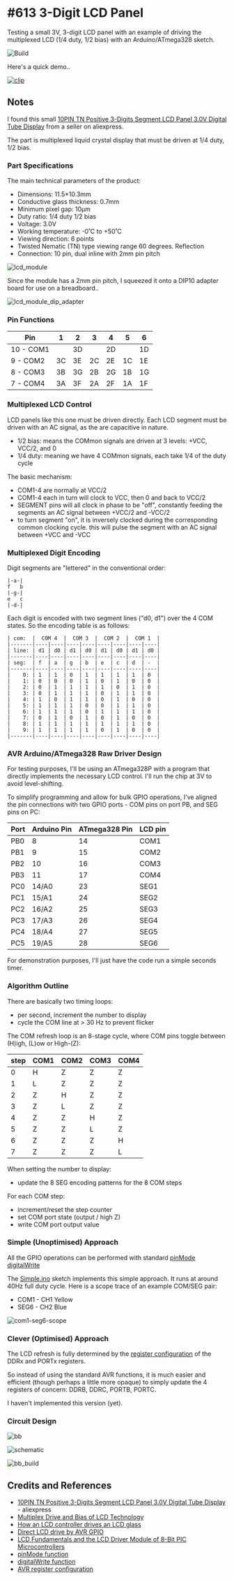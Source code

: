 # #613 3-Digit LCD Panel

Testing a small 3V, 3-digit LCD panel with an example of driving the multiplexed LCD (1/4 duty, 1/2 bias) with an Arduino/ATmega328 sketch.

![Build](./assets/Lcd3Digit_build.jpg?raw=true)

Here's a quick demo..

[![clip](https://img.youtube.com/vi/LoUrjqXW7G4/0.jpg)](https://www.youtube.com/watch?v=LoUrjqXW7G4)

## Notes

I found this small
[10PIN TN Positive 3-Digits Segment LCD Panel 3.0V Digital Tube Display](https://www.aliexpress.com/item/1005003745628043.html)
from a seller on aliexpress.

The part is multiplexed liquid crystal display that must be driven at 1/4 duty, 1/2 bias.

### Part Specifications

The main technical parameters of the product:

* Dimensions: 11.5*10.3mm
* Conductive glass thickness: 0.7mm
* Minimum pixel gap: 10µm
* Duty ratio: 1/4 duty 1/2 bias
* Voltage: 3.0V
* Working temperature: -0˚C to +50˚C
* Viewing direction: 6 points
* Twisted Nematic (TN) type viewing range 60 degrees. Reflection
* Connection: 10 pin, dual inline with 2mm pin pitch

![lcd_module](./assets/lcd_module.jpg?raw=true)

Since the module has a 2mm pin pitch, I squeezed it onto a DIP10 adapter board for use on a breadboard..

![lcd_module_dip_adapter](./assets/lcd_module_dip_adapter.jpg?raw=true)

### Pin Functions

| Pin       | 1  | 2  | 3  | 4  | 5  | 6  |
|-----------|----|----|----|----|----|----|
| 10 - COM1 |    | 3D |    | 2D |    | 1D |
|  9 - COM2 | 3C | 3E | 2C | 2E | 1C | 1E |
|  8 - COM3 | 3B | 3G | 2B | 2G | 1B | 1G |
|  7 - COM4 | 3A | 3F | 2A | 2F | 1A | 1F |

### Multiplexed LCD Control

LCD panels like this one must be driven directly. Each LCD segment must be driven with an AC signal,
as the are capacitive in nature.

* 1/2 bias: means the COMmon signals are driven at 3 levels: +VCC, VCC/2, and 0
* 1/4 duty: meaning we have 4 COMmon signals, each take 1/4 of the duty cycle

The basic mechanism:

* COM1-4 are normally at VCC/2
* COM1-4 each in turn will clock to VCC, then 0 and back to VCC/2
* SEGMENT pins will all clock in phase to be "off", constantly feeding the segments an AC signal between +VCC/2 and -VCC/2
* to turn segment "on", it is inversely clocked during the corresponding common clocking cycle. this will pulse the segment with an AC signal between +VCC and -VCC

### Multiplexed Digit Encoding

Digit segments are "lettered" in the conventional order:

    |-a-|
    f   b
    |-g-|
    e   c
    |-d-|

Each digit is encoded with two segment lines ("d0, d1") over the 4 COM states.
So the encoding table is as follows:

    | com:  |  COM 4  |  COM 3  |  COM 2  |  COM 1  |
    |-------|----|----|----|----|----|----|----|----|
    | line: | d1 | d0 | d1 | d0 | d1 | d0 | d1 | d0 |
    |-------|----|----|----|----|----|----|----|----|
    | seg:  | f  | a  | g  | b  | e  | c  | d  | -  |
    |-------|----|----|----|----|----|----|----|----|
    |    0: | 1  | 1  | 0  | 1  | 1  | 1  | 1  | 0  |
    |    1: | 0  | 0  | 0  | 1  | 0  | 1  | 0  | 0  |
    |    2: | 0  | 1  | 1  | 1  | 1  | 0  | 1  | 0  |
    |    3: | 0  | 1  | 1  | 1  | 0  | 1  | 1  | 0  |
    |    4: | 1  | 0  | 1  | 1  | 0  | 1  | 0  | 0  |
    |    5: | 1  | 1  | 1  | 0  | 0  | 1  | 1  | 0  |
    |    6: | 1  | 1  | 1  | 0  | 1  | 1  | 1  | 0  |
    |    7: | 0  | 1  | 0  | 1  | 0  | 1  | 0  | 0  |
    |    8: | 1  | 1  | 1  | 1  | 1  | 1  | 1  | 0  |
    |    9: | 1  | 1  | 1  | 1  | 0  | 1  | 0  | 0  |
    |-------|----|----|----|----|----|----|----|----|

### AVR Arduino/ATmega328 Raw Driver Design

For testing purposes, I'll be using an ATmega328P with a program that directly implements the necessary LCD control.
I'll run the chip at 3V to avoid level-shifting.

To simplify programming and allow for bulk GPIO operations, I've aligned the pin connections with two GPIO ports -
COM pins on port PB, and SEG pins on PC:

| Port | Arduino Pin | ATmega328 Pin | LCD pin |
|------|-------------|---------------|---------|
| PB0  | 8           | 14            | COM1    |
| PB1  | 9           | 15            | COM2    |
| PB2  | 10          | 16            | COM3    |
| PB3  | 11          | 17            | COM4    |
| PC0  | 14/A0       | 23            | SEG1    |
| PC1  | 15/A1       | 24            | SEG2    |
| PC2  | 16/A2       | 25            | SEG3    |
| PC3  | 17/A3       | 26            | SEG4    |
| PC4  | 18/A4       | 27            | SEG5    |
| PC5  | 19/A5       | 28            | SEG6    |

For demonstration purposes, I'll just have the code run a simple seconds timer.

### Algorithm Outline

There are basically two timing loops:

* per second, increment the number to display
* cycle the COM line at > 30 Hz to prevent flicker

The COM refresh loop is an 8-stage cycle, where COM pins toggle between (H)igh, (L)ow or High-(Z):

| step | COM1 | COM2 | COM3 | COM4 |
|------|------|------|------|------|
|    0 |  H   |  Z   |  Z   |  Z   |
|    1 |  L   |  Z   |  Z   |  Z   |
|    2 |  Z   |  H   |  Z   |  Z   |
|    3 |  Z   |  L   |  Z   |  Z   |
|    4 |  Z   |  Z   |  H   |  Z   |
|    5 |  Z   |  Z   |  L   |  Z   |
|    6 |  Z   |  Z   |  Z   |  H   |
|    7 |  Z   |  Z   |  Z   |  L   |

When setting the number to display:

* update the 8 SEG encoding patterns for the 8 COM steps

For each COM step:

* increment/reset the step counter
* set COM port state (output / high Z)
* write COM port output value

### Simple (Unoptimised) Approach

All the GPIO operations can be performed with standard
[pinMode](https://www.arduino.cc/reference/en/language/functions/digital-io/pinmode/)
[digitalWrite](https://www.arduino.cc/reference/en/language/functions/digital-io/digitalwrite/)

The [Simple.ino](./Simple/Simple.ino) sketch implements this simple approach.
It runs at around 40Hz full duty cycle. Here is a scope trace of an example COM/SEG pair:

* COM1 - CH1 Yellow
* SEG6 - CH2 Blue

![com1-seg6-scope](./assets/com1-seg6-scope.gif?raw=true)

### Clever (Optimised) Approach

The LCD refresh is fully determined by the
[register configuration](https://exploreembedded.com/wiki/AVR_I/O_Register_Configuration)
of the DDRx and PORTx registers.

So instead of using the standard AVR functions, it is much easier and efficient (though perhaps a little more opaque)
to simply update the 4 registers of concern: DDRB, DDRC, PORTB, PORTC.

I haven't implemented this version (yet).

### Circuit Design

![bb](./assets/Lcd3Digit_bb.jpg?raw=true)

![schematic](./assets/Lcd3Digit_schematic.jpg?raw=true)

![bb_build](./assets/Lcd3Digit_bb_build.jpg?raw=true)

## Credits and References

* [10PIN TN Positive 3-Digits Segment LCD Panel 3.0V Digital Tube Display](https://www.aliexpress.com/item/1005003745628043.html) - aliexpress
* [Multiplex Drive and Bias of LCD Technology](https://www.pacificdisplay.com/lcd_multiplex_drive.htm)
* [How an LCD controller drives an LCD glass](https://www.edn.com/how-an-lcd-controller-drives-an-lcd-glass/)
* [Direct LCD drive by AVR GPIO](http://awawa.hariko.com/avr_lcd_drive_en.html)
* [LCD Fundamentals and the LCD Driver Module of 8-Bit PIC Microcontrollers](https://ww1.microchip.com/downloads/en/Appnotes/AN658-LCD-Fundamentals-and-the-LCD-Driver-Module-of-8-Bit-PIC-MCUs-00000658C.pdf)
* [pinMode function](https://www.arduino.cc/reference/en/language/functions/digital-io/pinmode/)
* [digitalWrite function](https://www.arduino.cc/reference/en/language/functions/digital-io/digitalwrite/)
* [AVR register configuration](https://exploreembedded.com/wiki/AVR_I/O_Register_Configuration)
